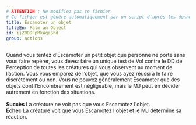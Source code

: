 ```yaml
---
# ATTENTION : Ne modifiez pas ce fichier
# Ce fichier est généré automatiquement par un script d'après les données du module Foundry VTT officiel et de sa traduction
title: Escamoter un objet
titleEn: Palm an Object
id: ijZ0DDFpMkWqaShd
group: actions
---
```

<p><span id="ctl00_MainContent_DetailedOutput">Quand vous tentez d’Escamoter un petit objet que personne ne porte sans vous faire repérer, vous devez faire un unique test de Vol contre le DD de Perception de toutes les créatures qui vous observent au moment de l’action. Vous vous emparez de l’objet, que vous ayez réussi à le faire discrètement ou non. Vous ne pouvez généralement Escamoter que des objets dont l’Encombrement est négligeable, mais le MJ peut en décider autrement en fonction des situations.<br><br><strong>Succès</strong> La créature ne voit pas que vous Escamotez l'objet.<br><strong>Échec</strong> La créature voit que vous Escamotez l'objet et le MJ détermine sa réaction.&nbsp;</span></p>

